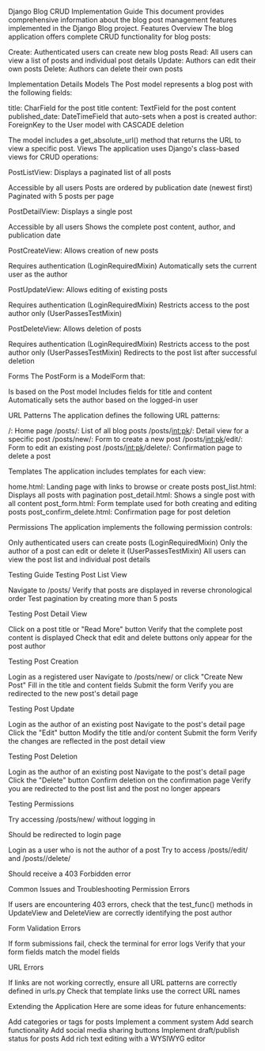 Django Blog CRUD Implementation Guide
This document provides comprehensive information about the blog post management features implemented in the Django Blog project.
Features Overview
The blog application offers complete CRUD functionality for blog posts:

Create: Authenticated users can create new blog posts
Read: All users can view a list of posts and individual post details
Update: Authors can edit their own posts
Delete: Authors can delete their own posts

Implementation Details
Models
The Post model represents a blog post with the following fields:

title: CharField for the post title
content: TextField for the post content
published_date: DateTimeField that auto-sets when a post is created
author: ForeignKey to the User model with CASCADE deletion

The model includes a get_absolute_url() method that returns the URL to view a specific post.
Views
The application uses Django's class-based views for CRUD operations:

PostListView: Displays a paginated list of all posts

Accessible by all users
Posts are ordered by publication date (newest first)
Paginated with 5 posts per page


PostDetailView: Displays a single post

Accessible by all users
Shows the complete post content, author, and publication date


PostCreateView: Allows creation of new posts

Requires authentication (LoginRequiredMixin)
Automatically sets the current user as the author


PostUpdateView: Allows editing of existing posts

Requires authentication (LoginRequiredMixin)
Restricts access to the post author only (UserPassesTestMixin)


PostDeleteView: Allows deletion of posts

Requires authentication (LoginRequiredMixin)
Restricts access to the post author only (UserPassesTestMixin)
Redirects to the post list after successful deletion



Forms
The PostForm is a ModelForm that:

Is based on the Post model
Includes fields for title and content
Automatically sets the author based on the logged-in user

URL Patterns
The application defines the following URL patterns:

/: Home page
/posts/: List of all blog posts
/posts/<int:pk>/: Detail view for a specific post
/posts/new/: Form to create a new post
/posts/<int:pk>/edit/: Form to edit an existing post
/posts/<int:pk>/delete/: Confirmation page to delete a post

Templates
The application includes templates for each view:

home.html: Landing page with links to browse or create posts
post_list.html: Displays all posts with pagination
post_detail.html: Shows a single post with all content
post_form.html: Form template used for both creating and editing posts
post_confirm_delete.html: Confirmation page for post deletion

Permissions
The application implements the following permission controls:

Only authenticated users can create posts (LoginRequiredMixin)
Only the author of a post can edit or delete it (UserPassesTestMixin)
All users can view the post list and individual post details

Testing Guide
Testing Post List View

Navigate to /posts/
Verify that posts are displayed in reverse chronological order
Test pagination by creating more than 5 posts

Testing Post Detail View

Click on a post title or "Read More" button
Verify that the complete post content is displayed
Check that edit and delete buttons only appear for the post author

Testing Post Creation

Login as a registered user
Navigate to /posts/new/ or click "Create New Post"
Fill in the title and content fields
Submit the form
Verify you are redirected to the new post's detail page

Testing Post Update

Login as the author of an existing post
Navigate to the post's detail page
Click the "Edit" button
Modify the title and/or content
Submit the form
Verify the changes are reflected in the post detail view

Testing Post Deletion

Login as the author of an existing post
Navigate to the post's detail page
Click the "Delete" button
Confirm deletion on the confirmation page
Verify you are redirected to the post list and the post no longer appears

Testing Permissions

Try accessing /posts/new/ without logging in

Should be redirected to login page


Login as a user who is not the author of a post
Try to access /posts/<id>/edit/ and /posts/<id>/delete/

Should receive a 403 Forbidden error



Common Issues and Troubleshooting
Permission Errors

If users are encountering 403 errors, check that the test_func() methods in UpdateView and DeleteView are correctly identifying the post author

Form Validation Errors

If form submissions fail, check the terminal for error logs
Verify that your form fields match the model fields

URL Errors

If links are not working correctly, ensure all URL patterns are correctly defined in urls.py
Check that template links use the correct URL names

Extending the Application
Here are some ideas for future enhancements:

Add categories or tags for posts
Implement a comment system
Add search functionality
Add social media sharing buttons
Implement draft/publish status for posts
Add rich text editing with a WYSIWYG editor